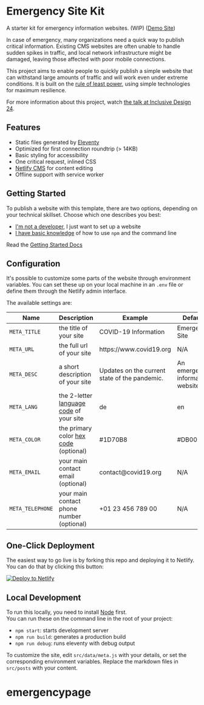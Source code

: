 # Emergency Site Kit

A starter kit for emergency information websites. (WIP) ([Demo Site](https://emergency-site.dev))

In case of emergency, many organizations need a quick way to publish critical information. Existing CMS websites are often unable to handle sudden spikes in traffic, and local network infrastructure might be damaged, leaving those affected with poor mobile connections.

This project aims to enable people to quickly publish a simple website that can withstand large amounts of traffic and will work even under extreme conditions. It is built on the [rule of least power](https://en.wikipedia.org/wiki/Rule_of_least_power), using simple technologies for maximum resilience.

For more information about this project, watch [the talk at Inclusive Design 24](https://noti.st/mxb/a1xCB1).

## Features

* Static files generated by [Eleventy](https://11ty.dev)
* Optimized for first connection roundtrip (> 14KB)
* Basic styling for accessibility
* One critical request, inlined CSS
* [Netlify CMS](https://www.netlifycms.org/) for content editing
* Offline support with service worker

## Getting Started

To publish a website with this template, there are two options, depending on your technical skillset. Choose which one describes you best:

* [I'm not a developer](https://github.com/maxboeck/emergency-site/blob/master/src/posts/2020-03-20-getting-started.md#no-code-setup), I just want to set up a website
* [I have basic knowledge](https://github.com/maxboeck/emergency-site/blob/master/src/posts/2020-03-20-getting-started.md#advanced-setup) of how to use `npm` and the command line 

Read the [Getting Started Docs](https://github.com/maxboeck/emergency-site/blob/master/src/posts/2020-03-20-getting-started.md)

## Configuration

It's possible to customize some parts of the website through environment variables. You can set these up on your local machine in an `.env` file or define them through the Netlify admin interface.

The available settings are:

<table>
    <thead>
        <tr><th>Name</th><th>Description</th><th>Example</th><th>Default</th></tr>
    </thead>
    <tbody>
        <tr>
            <td><code>META_TITLE</code></td>
            <td>the title of your site</td>
            <td>COVID-19 Information</td>
            <td>Emergency Site</td>
        </tr>
        <tr>
            <td><code>META_URL</code></td>
            <td>the full url of your site</td>
            <td>https://www.covid19.org</td>
            <td>N/A</td>
        </tr>
        <tr>
            <td><code>META_DESC</code></td>
            <td>a short description of your site</td>
            <td>Updates on the current state of the pandemic.</td>
            <td>An emergency information website.</td>
        </tr>
        <tr>
            <td><code>META_LANG</code></td>
            <td>the 2-letter <a href="https://en.wikipedia.org/wiki/List_of_ISO_639-1_codes">language code</a> of your site</td>
            <td>de</td>
            <td>en</td>
        </tr>
        <tr>
            <td><code>META_COLOR</code></td>
            <td>the primary color <a href="https://www.color-hex.com/">hex code</a> (optional)</td>
            <td>#1D70B8</td>
            <td>#DB0000</td>
        </tr>
        <tr>
            <td><code>META_EMAIL</code></td>
            <td>your main contact email (optional)</td>
            <td>contact@covid19.org</td>
            <td>N/A</td>
        </tr> 
        <tr>
            <td><code>META_TELEPHONE</code></td>
            <td>your main contact phone number (optional)</td>
            <td>+01 23 456 789 00</td>
            <td>N/A</td>
        </tr> 
    </tbody>   
</table>

## One-Click Deployment

The easiest way to go live is by forking this repo and deploying it to Netlify.  
You can do that by clicking this button:  

[![Deploy to Netlify](https://www.netlify.com/img/deploy/button.svg)](https://app.netlify.com/start/deploy?repository=https://github.com/maxboeck/emergency-site) 

## Local Development

To run this locally, you need to install [Node](https://nodejs.org/en/) first.  
You can run these on the command line in the root of your project:

* `npm start`: starts development server
* `npm run build`: generates a production build
* `npm run debug`: runs eleventy with debug output

To customize the site, edit `src/data/meta.js` with your details, or set the corresponding environment variables. Replace the markdown files in `src/posts` with your content.
# emergencypage
